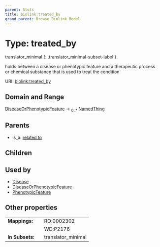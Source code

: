 ```yaml
---
parent: Slots
title: biolink:treated_by
grand_parent: Browse Biolink Model
---
```


# Type: treated_by

translator_minimal
{: .translator_minimal-subset-label }


holds between a disease or phenotypic feature and a therapeutic process or chemical substance that is used to treat the condition

URI: [biolink:treated_by](https://w3id.org/biolink/vocab/treated_by)

## Domain and Range

[DiseaseOrPhenotypicFeature](DiseaseOrPhenotypicFeature.md) ->  <sub>0..*</sub> [NamedThing](NamedThing.md)

## Parents

 *  is_a: [related to](related_to.md)

## Children


## Used by

 * [Disease](Disease.md)
 * [DiseaseOrPhenotypicFeature](DiseaseOrPhenotypicFeature.md)
 * [PhenotypicFeature](PhenotypicFeature.md)

## Other properties

|  |  |  |
| --- | --- | --- |
| **Mappings:** | | RO:0002302 |
|  | | WD:P2176 |
| **In Subsets:** | | translator_minimal |

